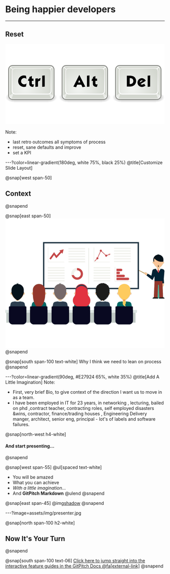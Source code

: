# Being happier developers

---

## Reset

![](assets/img/reset.png)

Note: 
- last retro outcomes all symptoms of process
- reset, sane defaults and improve
- set a KPI

---?color=linear-gradient(180deg, white 75%, black 25%)
@title[Customize Slide Layout]

@snap[west span-50]
## Context
@snapend

@snap[east span-50]
![](assets/img/presentation.png)
@snapend

@snap[south span-100 text-white]
Why I think we need to lean on process
@snapend

---?color=linear-gradient(90deg, #E27924 65%, white 35%)
@title[Add A Little Imagination]
Note:
- First, very brief Bio, to give context of the direction I want us to move in as a team.
- I have been employed in IT for 23 years, in networking , lecturing, bailed on phd ,contract teacher, contracting roles, self employed disasters &wins, contractor, finance/trading houses ,  Engineering Delivery manger, architect, senior eng, principal - lot's of labels and software failures.


@snap[north-west h4-white]
#### And start presenting...
@snapend

@snap[west span-55]
@ul[spaced text-white]
- You will be amazed
- What you can achieve
- *With a little imagination...*
- And **GitPitch Markdown**
@ulend
@snapend

@snap[east span-45]
@img[shadow](assets/img/train.jpg)
@snapend

---?image=assets/img/presenter.jpg

@snap[north span-100 h2-white]
## Now It's Your Turn
@snapend

@snap[south span-100 text-06]
[Click here to jump straight into the interactive feature guides in the GitPitch Docs @fa[external-link]](https://gitpitch.com/docs/getting-started/tutorial/)
@snapend
